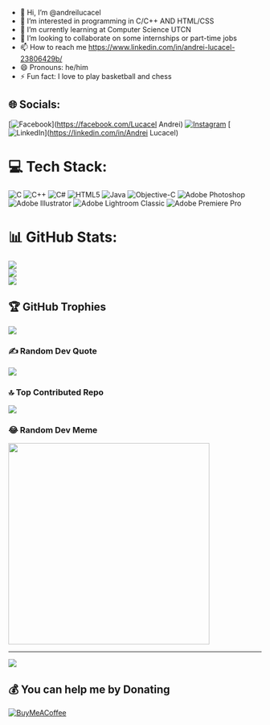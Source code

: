 - 👋 Hi, I’m @andreilucacel 
- 👀 I’m interested in programming in C/C++ AND HTML/CSS
- 🌱 I’m currently learning at Computer Science UTCN
- 💞️ I’m looking to collaborate on some internships or part-time jobs 
- 📫 How to reach me https://www.linkedin.com/in/andrei-lucacel-23806429b/
- 😄 Pronouns: he/him
- ⚡ Fun fact: I love to play basketball and chess




## 🌐 Socials:
[![Facebook](https://img.shields.io/badge/Facebook-%231877F2.svg?logo=Facebook&logoColor=white)](https://facebook.com/Lucacel Andrei) [![Instagram](https://img.shields.io/badge/Instagram-%23E4405F.svg?logo=Instagram&logoColor=white)](https://instagram.com/lucacelandrei) [![LinkedIn](https://img.shields.io/badge/LinkedIn-%230077B5.svg?logo=linkedin&logoColor=white)](https://linkedin.com/in/Andrei Lucacel) 

# 💻 Tech Stack:
![C](https://img.shields.io/badge/c-%2300599C.svg?style=for-the-badge&logo=c&logoColor=white) ![C++](https://img.shields.io/badge/c++-%2300599C.svg?style=for-the-badge&logo=c%2B%2B&logoColor=white) ![C#](https://img.shields.io/badge/c%23-%23239120.svg?style=for-the-badge&logo=csharp&logoColor=white) ![HTML5](https://img.shields.io/badge/html5-%23E34F26.svg?style=for-the-badge&logo=html5&logoColor=white) ![Java](https://img.shields.io/badge/java-%23ED8B00.svg?style=for-the-badge&logo=openjdk&logoColor=white) ![Objective-C](https://img.shields.io/badge/OBJECTIVE--C-%233A95E3.svg?style=for-the-badge&logo=apple&logoColor=white) ![Adobe Photoshop](https://img.shields.io/badge/adobe%20photoshop-%2331A8FF.svg?style=for-the-badge&logo=adobe%20photoshop&logoColor=white) ![Adobe Illustrator](https://img.shields.io/badge/adobe%20illustrator-%23FF9A00.svg?style=for-the-badge&logo=adobe%20illustrator&logoColor=white) ![Adobe Lightroom Classic](https://img.shields.io/badge/Adobe%20Lightroom%20Classic-31A8FF.svg?style=for-the-badge&logo=Adobe%20Lightroom%20Classic&logoColor=white) ![Adobe Premiere Pro](https://img.shields.io/badge/Adobe%20Premiere%20Pro-9999FF.svg?style=for-the-badge&logo=Adobe%20Premiere%20Pro&logoColor=white)
# 📊 GitHub Stats:
![](https://github-readme-stats.vercel.app/api?username=andreilucacel&theme=dark&hide_border=true&include_all_commits=true&count_private=true)<br/>
![](https://github-readme-streak-stats.herokuapp.com/?user=andreilucacel&theme=dark&hide_border=true)<br/>
![](https://github-readme-stats.vercel.app/api/top-langs/?username=andreilucacel&theme=dark&hide_border=true&include_all_commits=true&count_private=true&layout=compact)

## 🏆 GitHub Trophies
![](https://github-profile-trophy.vercel.app/?username=andreilucacel&theme=radical&no-frame=true&no-bg=false&margin-w=4)

### ✍️ Random Dev Quote
![](https://quotes-github-readme.vercel.app/api?type=horizontal&theme=radical)

### 🔝 Top Contributed Repo
![](https://github-contributor-stats.vercel.app/api?username=andreilucacel&limit=5&theme=nord&combine_all_yearly_contributions=true)

### 😂 Random Dev Meme
<img src='https://randommeme-five.vercel.app/' style="height: 400px;"/>

---
[![](https://visitcount.itsvg.in/api?id=andreilucacel&icon=0&color=0)](https://visitcount.itsvg.in)

  ## 💰 You can help me by Donating
  [![BuyMeACoffee](https://img.shields.io/badge/Buy%20Me%20a%20Coffee-ffdd00?style=for-the-badge&logo=buy-me-a-coffee&logoColor=black)](https://buymeacoffee.com/andreilucacel) 

  
<!-- Proudly created with GPRM ( https://gprm.itsvg.in ) -->



<!---
andreilucacel/andreilucacel is a ✨ special ✨ repository because its `README.md` (this file) appears on your GitHub profile.
You can click the Preview link to take a look at your changes.
--->
